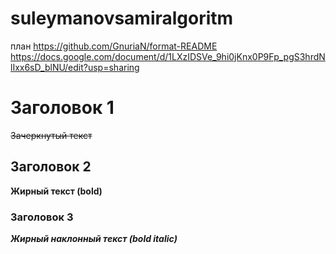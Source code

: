 # suleymanovsamiralgoritm
план 
https://github.com/GnuriaN/format-README
https://docs.google.com/document/d/1LXzIDSVe_9hi0jKnx0P9Fp_pgS3hrdNlIxx6sD_blNU/edit?usp=sharing
# Заголовок 1 
~~Зачеркнутый текст~~
## Заголовок 2
**Жирный текст (bold)**
### Заголовок 3
___Жирный наклонный текст (bold italic)___
